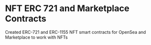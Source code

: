 # NFT ERC 721 and Marketplace Contracts
Created ERC-721 and ERC-1155 NFT smart contracts for OpenSea and Marketplace to work with NFTs